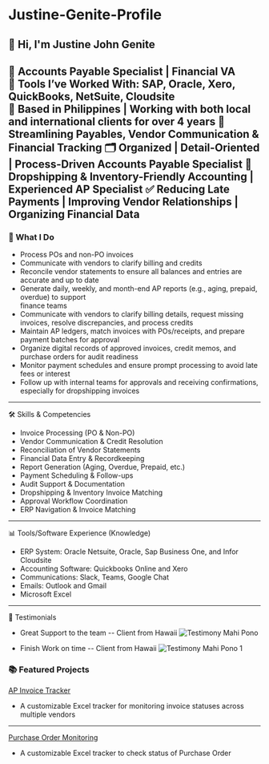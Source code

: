 # Justine-Genite-Profile
## 👋 Hi, I'm Justine John Genite

📌 Accounts Payable Specialist | Financial VA  
🔧 Tools I’ve Worked With: SAP, Oracle, Xero, QuickBooks, NetSuite, Cloudsite  
📍 Based in Philippines | Working with both local and international clients for over 4 years
🔄 Streamlining Payables, Vendor Communication & Financial Tracking
🗂️ Organized | Detail-Oriented | Process-Driven Accounts Payable Specialist
🚛 Dropshipping & Inventory-Friendly Accounting | Experienced AP Specialist
✅ Reducing Late Payments | Improving Vendor Relationships | Organizing Financial Data
---

### 💼 What I Do

- Process POs and non-PO invoices
- Communicate with vendors to clarify billing and credits
- Reconcile vendor statements to ensure all balances and entries are accurate and up to date
- Generate daily, weekly, and month-end AP reports (e.g., aging, prepaid, overdue) to support     
  finance teams
- Communicate with vendors to clarify billing details, request missing invoices, resolve 
  discrepancies, and process credits
- Maintain AP ledgers, match invoices with POs/receipts, and prepare payment batches for approval
- Organize digital records of approved invoices, credit memos, and purchase orders for audit 
  readiness
- Monitor payment schedules and ensure prompt processing to avoid late fees or interest
- Follow up with internal teams for approvals and receiving confirmations, especially for 
  dropshipping invoices
---

🛠️ Skills & Competencies
* Invoice Processing (PO & Non-PO)
* Vendor Communication & Credit Resolution
* Reconciliation of Vendor Statements
* Financial Data Entry & Recordkeeping
* Report Generation (Aging, Overdue, Prepaid, etc.)
* Payment Scheduling & Follow-ups
* Audit Support & Documentation
* Dropshipping & Inventory Invoice Matching
* Approval Workflow Coordination
* ERP Navigation & Invoice Matching
---

📊 Tools/Software Experience (Knowledge)
* ERP System: Oracle Netsuite, Oracle, Sap Business One, and Infor Cloudsite
* Accounting Software: Quickbooks Online and Xero
* Communications: Slack, Teams, Google Chat
* Emails: Outlook and Gmail
* Microsoft Excel
---

💬 Testimonials
* Great Support to the team -- Client from Hawaii
![Testimony Mahi Pono](https://github.com/user-attachments/assets/13860a08-3dee-474d-afd4-67c4cfcaba44)

* Finish Work on time -- Client from Hawaii
![Testimony Mahi Pono 1](https://github.com/user-attachments/assets/79485cec-6bd5-44a0-91b1-c26fc70232d2)


### 📚 Featured Projects
[AP Invoice Tracker ](https://github.com/ruineftax/Sample-invoice-monitoring)  
- A customizable Excel tracker for monitoring invoice statuses across multiple vendors

---

[Purchase Order Monitoring](https://github.com/ruineftax/Purchase-Order-Monitoring/tree/main)  
- A customizable Excel tracker to check status of Purchase Order
  
